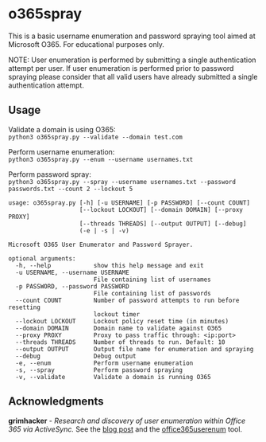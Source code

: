# o365spray

This is a basic username enumeration and password spraying tool aimed at Microsoft O365. For educational purposes only.

NOTE: User enumeration is performed by submitting a single authentication attempt per user. If user enumeration is performed prior to password spraying please consider that all valid users have already submitted a single authentication attempt.

## Usage
Validate a domain is using O365:<br>
`python3 o365spray.py --validate --domain test.com`

Perform username enumeration:<br>
`python3 o365spray.py --enum --username usernames.txt`

Perform password spray:<br>
`python3 o365spray.py --spray --username usernames.txt --password passwords.txt --count 2 --lockout 5`


```
usage: o365spray.py [-h] [-u USERNAME] [-p PASSWORD] [--count COUNT]
                    [--lockout LOCKOUT] [--domain DOMAIN] [--proxy PROXY]
                    [--threads THREADS] [--output OUTPUT] [--debug]
                    (-e | -s | -v)

Microsoft O365 User Enumerator and Password Sprayer.

optional arguments:
  -h, --help            show this help message and exit
  -u USERNAME, --username USERNAME
                        File containing list of usernames
  -p PASSWORD, --password PASSWORD
                        File containing list of passwords
  --count COUNT         Number of password attempts to run before resetting
                        lockout timer
  --lockout LOCKOUT     Lockout policy reset time (in minutes)
  --domain DOMAIN       Domain name to validate against O365
  --proxy PROXY         Proxy to pass traffic through: <ip:port>
  --threads THREADS     Number of threads to run. Default: 10
  --output OUTPUT       Output file name for enumeration and spraying
  --debug               Debug output
  -e, --enum            Perform username enumeration
  -s, --spray           Perform password spraying
  -v, --validate        Validate a domain is running O365
```

## Acknowledgments

**grimhacker** - *Research and discovery of user enumeration within Office 365 via ActiveSync.* See the [blog post](https://grimhacker.com/2017/07/24/office365-activesync-username-enumeration/) and the [office365userenum](https://bitbucket.org/grimhacker/office365userenum/src/master/) tool.